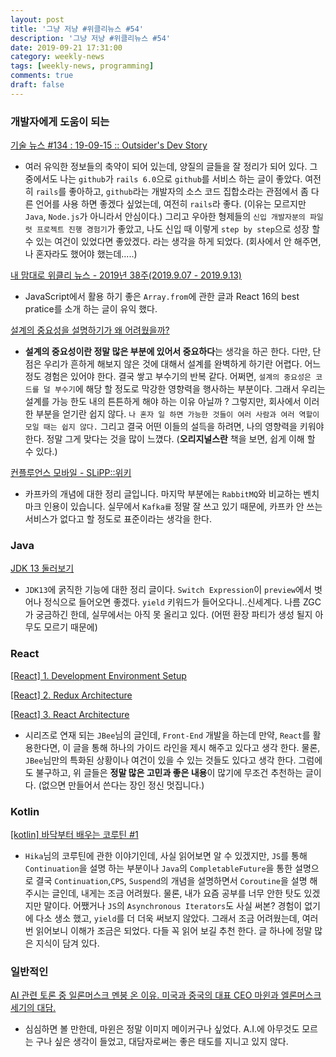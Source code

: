 ```yaml
---
layout: post
title: '그냥 저냥 #위클리뉴스 #54'
description: '그냥 저냥 #위클리뉴스 #54'
date: 2019-09-21 17:31:00
category: weekly-news
tags: [weekly-news, programming]
comments: true
draft: false
---
```


### 개발자에게 도움이 되는

[기술 뉴스 #134 : 19-09-15 :: Outsider's Dev Story](https://blog.outsider.ne.kr/1460)

- 여러 유익한 정보들의 축약이 되어 있는데, 양질의 글들을 잘 정리가 되어 있다. 그 중에서도 나는 `github`가 `rails 6.0`으로 `github`를 서비스 하는 글이 좋았다. 여전히 `rails`를 좋아하고, `github`라는 개발자의 소스 코드 집합소라는 관점에서 좀 다른 언어를 사용 하면 좋겠다 싶었는데, 여전히 `rails`라 좋다. (이유는 모르지만 `Java`, `Node.js`가 아니라서 안심이다.) 그리고 우아한 형제들의 `신입 개발자분의 파일럿 프로젝트 진행 경험기`가 좋았고, 나도 신입 때 이렇게 `step by step`으로 성장 할 수 있는 여건이 있었다면 좋았겠다. 라는 생각을 하게 되었다. (회사에서 안 해주면, 나 혼자라도 했어야 했는데.....)

[내 맘대로 위클리 뉴스 - 2019년 38주(2019.9.07 - 2019.9.13)](https://www.sangkon.com/sigamdream_weekly_2019_38/)

- JavaScript에서 활용 하기 좋은 `Array.from`에 관한 글과 React 16의 best pratice를 소개 하는 글이 유익 했다.

[설계의 중요성을 설명하기가 왜 어려웠을까?](https://huns.me/posts/2019-09-19-why-is-it-difficult-to-understand-the-importance-of-archictecture)

- **설계의 중요성이란 정말 많은 부분에 있어서 중요하다**는 생각을 하곤 한다. 다만, 단점은 우리가 흔하게 해보지 않은 것에 대해서 설계를 완벽하게 하기란 어렵다. 어느 정도 경험은 있어야 한다. 결국 쌓고 부수기의 반복 같다. 어쩌면, `설계의 중요성은 코드를 덜 부수기`에 해당 할 정도로 막강한 영향력을 행사하는 부분이다. 그래서 우리는 설계를 가능 한도 내의 튼튼하게 해야 하는 이유 아닐까 ? 그렇지만, 회사에서 이러한 부분을 얻기란 쉽지 않다. `나 혼자 일 하면 가능한 것들이 여러 사람과 여러 역할이 모일 때는 쉽지 않다.` 그리고 결국 어떤 이들의 설득을 하려면, 나의 영향력을 키워야 한다. 정말 그게 맞다는 것을 많이 느꼈다. (**오리지널스란** 책을 보면, 쉽게 이해 할 수 있다.)

[컨플루언스 모바일 - SLiPP::위키](https://www.slipp.net/wiki/plugins/servlet/mobile?contentId=30772803#content/view/30772803)

- 카프카의 개념에 대한 정리 글입니다. 마지막 부분에는 `RabbitMQ`와 비교하는 벤치 마크 인용이 있습니다. 실무에서 `Kafka를` 정말 잘 쓰고 있기 때문에, 카프카 안 쓰는 서비스가 없다고 할 정도로 표준이라는 생각을 한다.

### Java

[JDK 13 둘러보기](https://johngrib.github.io/wiki/jdk13/)

- `JDK13`에 굵직한 기능에 대한 정리 글이다. `Switch Expression`이 `preview`에서 벗어나 정식으로 들어오면 좋겠다. `yield` 키워드가 들어오다니..신세계다. 나름 ZGC가 궁금하긴 한데, 실무에서는 아직 못 올리고 있다. (어떤 환장 파티가 생성 될지 아무도 모르기 때문에)

### React

[[React] 1. Development Environment Setup](https://jbee.io/react/[react]-1.-development-environment-setup/)

[[React] 2. Redux Architecture](https://jbee.io/react/[react]-2.-redux-architecture/)

[[React] 3. React Architecture](https://jbee.io/react/[react]-3.-react-architecture/)

- 시리즈로 연재 되는 `JBee`님의 글인데, `Front-End` 개발을 하는데 만약, `React`를 활용한다면, 이 글을 통해 하나의 가이드 라인을 제시 해주고 있다고 생각 한다. 물론, `JBee`님만의 특화된 상황이나 여건이 있을 수 있는 것들도 있다고 생각 한다. 그럼에도 불구하고, 위 글들은 **정말 많은 고민과 좋은 내용**이 많기에 무조건 추천하는 글이다. (없으면 만들어서 쓴다는 장인 정신 멋집니다.)

### Kotlin

[[kotlin] 바닥부터 배우는 코루틴 #1](https://www.bsidesoft.com/?p=8135)

- `Hika`님의 코루틴에 관한 이야기인데, 사실 읽어보면 알 수 있겠지만, `JS`를 통해 `Continuation`을 설명 하는 부분이나 `Java`의 `CompletableFuture`을 통한 설명으로 결국 `Continuation`,`CPS`, `Suspend`의 개념을 설명하면서 `Coroutine`을 설명 해주시는 글인데, 내게는 조금 어려웠다. 물론, 내가 요즘 공부를 너무 안한 탓도 있겠지만 말이다. 어쨌거나 `JS`의 `Asynchronous Iterators`도 사실 써본? 경험이 없기에 다소 생소 했고, `yield`를 더 더욱 써보지 않았다. 그래서 조금 어려웠는데, 여러번 읽어보니 이해가 조금은 되었다. 다들 꼭 읽어 보길 추천 한다. 글 하나에 정말 많은 지식이 담겨 있다.

### 일반적인

[AI 관련 토론 중 일론머스크 멘붕 온 이유. 미국과 중국의 대표 CEO 마윈과 엘론머스크 세기의 대담.](https://youtu.be/VCjkDF3lMbE)

- 심심하면 볼 만한데, 마윈은 정말 이미지 메이커구나 싶었다. A.I.에 아무것도 모르는 구나 싶은 생각이 들었고, 대담자로써는 좋은 태도를 지니고 있지 않다.
